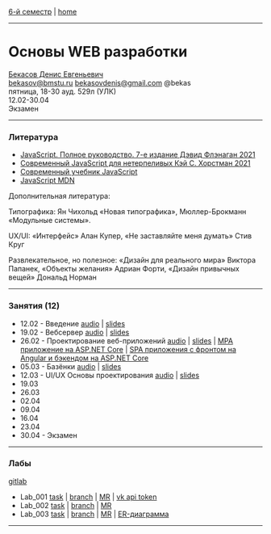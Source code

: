 [6-й семестр](https://github.com/dKosarevsky/iu7/blob/master/2021_6_sem.md) | [home](https://github.com/dKosarevsky/iu7)
____________________________________
# Основы WEB разработки
[Бекасов Денис Евгеньевич](http://bekas.github.io/html/about.html) \
bekasov@bmstu.ru bekasovdenis@gmail.com @bekas \
пятница, 18-30 ауд. 529л (УЛК)\
12.02-30.04 \
Экзамен 
____________________________________
### Литература

* [JavaScript. Полное руководство. 7-е издание Дэвид Флэнаган 2021](https://drive.google.com/file/d/19K1wtjEAWUnl_lY8hjm4QwvcXboHRfzv/view?usp=sharing)
* [Современный JavaScript для нетерпеливых Кэй С. Хорстман 2021](https://drive.google.com/file/d/1aoqXcfUQnxkiI_bDk4mbmMd9OfgU26rc/view?usp=sharing)
* [Современный учебник JavaScript](http://learn.javascript.ru)
* [JavaScript MDN](https://developer.mozilla.org/ru/docs/Web/JavaScript)

Дополнительная литература:

Типографика: Ян Чихольд «Новая типографика», Мюллер-Брокманн «Модульные системы».   

UX/UI: «Интерфейс» Алан Купер, «Не заставляйте меня думать» Стив Круг

Развлекательное, но полезное: «Дизайн для реального мира» Виктора Папанек, «Объекты желания» Адриан Форти, «Дизайн привычных вещей» Дональд Норман

____________________________________
### Занятия (12)

* 12.02 - Введение [audio](https://drive.google.com/folderview?id=1V04sCKqZaxEM2BgV1Ph8uhl72H65hXqS) | [slides](https://drive.google.com/file/d/1-0xmgL7fMbeH2mF1yxtqs-FNFGcujFTK/view?usp=sharing)
* 19.02 - Вебсервер [audio](https://drive.google.com/folderview?id=1Xqy-KoQrTbE9v8bMtC5ySFdf5Ry2YO4I) | [slides](https://drive.google.com/file/d/1anXMaL9EEWCfO6IIKiqNj1U65tmZDyD_/view?usp=drivesdk)
* 26.02 - Проектирование веб-приложений [audio](https://drive.google.com/drive/folders/1Inh6TsR5FRISH2SuEpWJKUknf9uwoPfW?usp=sharing) | [slides](https://drive.google.com/file/d/10r-6mI8HZx1F1-bK9ZwPcbN826V0cnCE/view?usp=sharing) | [MPA приложение на ASP.NET Core](https://github.com/DenisBabarykin/AspMvcExample) | [SPA приложения с фронтом на Angular и бэкендом на ASP.NET Core](https://github.com/webber1580/angular-lecture)
* 05.03 - Базёнки [audio](https://drive.google.com/drive/folders/1WQqXNoqQ98j-pQYD3eIDYXVEWWBqJT-l?usp=sharing) | [slides](https://drive.google.com/file/d/1OiYFh-s6ypOIPJ5U_ZgEHyqfQjg5rIgf/view?usp=sharing)
* 12.03 - UI/UX Основы проектирования [audio](https://drive.google.com/drive/folders/1Le7-ZATD0E5hClegqJx2ILVdsFhmOx5o?usp=sharing) | [slides](https://drive.google.com/file/d/1F_YlVFA0K65WHqRhJZxIa1NyL5wktC7z/view?usp=sharing)
* 19.03
* 26.03
* 02.04
* 09.04
* 16.04
* 23.04
* 30.04 - Экзамен
____________________________________
### Лабы
[gitlab](https://git.iu7.bmstu.ru/iu7-second-degree/web-labs-2021/web-labs-2021-kosarevsky-dmitry)
* Lab_001 [task](https://docs.google.com/document/d/1juMMuM1sPiGiarZvb6ayGVMWipH5DAFG1jhSJSFu5Z8/edit) | [branch](https://git.iu7.bmstu.ru/iu7-second-degree/web-labs-2021/web-labs-2021-kosarevsky-dmitry/-/tree/lab_001) | [MR](https://git.iu7.bmstu.ru/iu7-second-degree/web-labs-2021/web-labs-2021-kosarevsky-dmitry/-/merge_requests/1) | [vk api token](https://vkhost.github.io/)
* Lab_002 [task](https://docs.google.com/document/d/11eO7kLHwSbBLq9oUsbe24e2mr35XOnBNDcg5waaPeEs/edit?usp=sharing) | [branch](https://git.iu7.bmstu.ru/iu7-second-degree/web-labs-2021/web-labs-2021-kosarevsky-dmitry/-/tree/lab_002) | [MR]()
* Lab_003 [task]() | [branch]() | [MR]() | [ER-диаграмма]()
____________________________________
